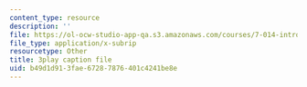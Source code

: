 ```yaml
---
content_type: resource
description: ''
file: https://ol-ocw-studio-app-qa.s3.amazonaws.com/courses/7-014-introductory-biology-spring-2005/b49d1d913fae67287876401c4241be8e_uQRTFmC5_GA.srt
file_type: application/x-subrip
resourcetype: Other
title: 3play caption file
uid: b49d1d91-3fae-6728-7876-401c4241be8e
---
```

